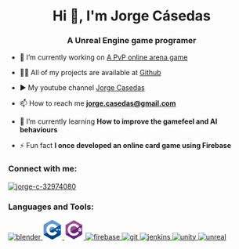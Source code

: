 <h1 align="center">Hi 👋, I'm Jorge Cásedas</h1>
<h3 align="center">A Unreal Engine game programer</h3>

- 🔭 I’m currently working on [A PvP online arena game](https://store.steampowered.com/app/3012280/Paw_Brawl_Party/?l=english)



- 👨‍💻 All of my projects are available at [Github](https://github.com/JorgeCasedas)

- ▶️ My youtube channel [Jorge Casedas](https://www.youtube.com/channel/UC0A40OCKez8WPYBmzidwWGA)

- 📫 How to reach me **jorge.casedas@gmail.com**



- 🌱 I’m currently learning **How to improve the gamefeel and AI behaviours**

- ⚡ Fun fact **I once developed an online card game using Firebase**

<h3 align="left">Connect with me:</h3>
<p align="left">
<a href="https://linkedin.com/in/jorge-c-32974080" target="blank"><img align="center" src="https://raw.githubusercontent.com/rahuldkjain/github-profile-readme-generator/master/src/images/icons/Social/linked-in-alt.svg" alt="jorge-c-32974080" height="30" width="40" /></a>
</p>

<h3 align="left">Languages and Tools:</h3>
<p align="left"> <a href="https://www.blender.org/" target="_blank" rel="noreferrer"> <img src="https://download.blender.org/branding/community/blender_community_badge_white.svg" alt="blender" width="40" height="40"/> </a> <a href="https://www.w3schools.com/cpp/" target="_blank" rel="noreferrer"> <img src="https://raw.githubusercontent.com/devicons/devicon/master/icons/cplusplus/cplusplus-original.svg" alt="cplusplus" width="40" height="40"/> </a> <a href="https://www.w3schools.com/cs/" target="_blank" rel="noreferrer"> <img src="https://raw.githubusercontent.com/devicons/devicon/master/icons/csharp/csharp-original.svg" alt="csharp" width="40" height="40"/> </a> <a href="https://firebase.google.com/" target="_blank" rel="noreferrer"> <img src="https://www.vectorlogo.zone/logos/firebase/firebase-icon.svg" alt="firebase" width="40" height="40"/> </a> <a href="https://git-scm.com/" target="_blank" rel="noreferrer"> <img src="https://www.vectorlogo.zone/logos/git-scm/git-scm-icon.svg" alt="git" width="40" height="40"/> </a> <a href="https://www.jenkins.io" target="_blank" rel="noreferrer"> <img src="https://www.vectorlogo.zone/logos/jenkins/jenkins-icon.svg" alt="jenkins" width="40" height="40"/> </a> <a href="https://unity.com/" target="_blank" rel="noreferrer"> <img src="https://www.vectorlogo.zone/logos/unity3d/unity3d-icon.svg" alt="unity" width="40" height="40"/> </a> <a href="https://unrealengine.com/" target="_blank" rel="noreferrer"> <img src="https://raw.githubusercontent.com/kenangundogan/fontisto/036b7eca71aab1bef8e6a0518f7329f13ed62f6b/icons/svg/brand/unreal-engine.svg" alt="unreal" width="40" height="40"/> </a> </p>

